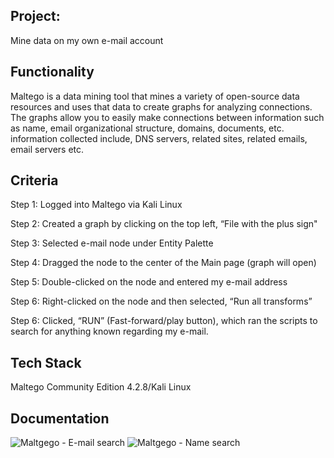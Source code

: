## Project:
Mine data on my own e-mail account

## Functionality
Maltego is a data mining tool that mines a variety of open-source data resources and uses that data to create graphs for analyzing connections. The graphs allow you to easily make connections between information such as name, email organizational structure, domains, documents, etc. information collected include, DNS servers, related sites, related emails, email servers etc.

## Criteria
Step 1: Logged into Maltego via Kali Linux

Step 2: Created a graph by clicking on the top left, “File with the plus sign"

Step 3: Selected e-mail node under Entity Palette

Step 4: Dragged the node to the center of the Main page (graph will open)

Step 5: Double-clicked on the node and entered my e-mail address

Step 6: Right-clicked on the node and then selected, “Run all transforms”

Step 6: Clicked, “RUN” (Fast-forward/play button), which ran the scripts to search for anything known regarding my e-mail.

## Tech Stack
Maltego Community Edition 4.2.8/Kali Linux


## Documentation
![Maltgego - E-mail search](https://user-images.githubusercontent.com/28675258/69105110-5cd30100-0a38-11ea-97b8-d0f392f38a43.PNG)
![Maltgego - Name search](https://user-images.githubusercontent.com/28675258/69105124-62304b80-0a38-11ea-9651-b60cc7401673.PNG)
